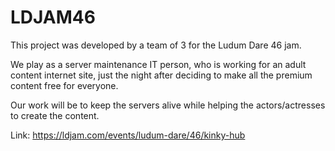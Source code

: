 # LDJAM46

This project was developed by a team of 3 for the Ludum Dare 46 jam.

We play as a server maintenance IT person, who is working for an adult content internet site, just the night after
deciding to make all the premium content free for everyone.

Our work will be to keep the servers alive while helping the actors/actresses to create the content.

Link: https://ldjam.com/events/ludum-dare/46/kinky-hub
